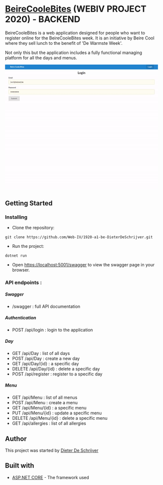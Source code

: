 # [BeireCooleBites](http://dieterdeschrijver.be/) (WEBIV PROJECT 2020) - BACKEND

BeireCooleBites is a web application designed for people who want to register online for the BeireCooleBites week. It is an initiative by Beire Cool where they sell lunch to the benefit of 'De Warmste Week'.

Not only this but the application includes a fully functional managing platform for all the days and menus.

<img src="WebIVBackend/assets/ezgif-4-0a5800767ae7.gif" alt="demo gif" />

## Getting Started

### Installing

* Clone the repository:
```
git clone https://github.com/Web-IV/1920-a1-be-DieterDeSchrijver.git
```

* Run the project:
```
dotnet run
```

* Open [https://localhost:5001/swagger](https://localhost:5001/swagger) to view the swagger page in your browser.

### API endpoints : 
##### Swagger
- /swagger : full API documentation
##### Authentication
- POST /api/login : login to the application
##### Day
- GET /api/Day : list of all days
- POST /api/Day : create a new day
- GET /api/Day/{id} : a specific day
- DELETE /api/Day/{id} : delete a specific day
- POST /api/register : register to a specific day
##### Menu
- GET /api/Menu : list of all menus
- POST /api/Menu : create a menu
- GET /api/Menu/{id} : a specific menu
- PUT /api/Menu/{id} : update a specific menu
- DELETE /api/Menu/{id} : delete a specific menu
- GET /api/allergies : list of all allergies

## Author

This project was started by [Dieter De Schrijver](https://github.com/DieterDeSchrijver)

## Built with

* [ASP.NET CORE](https://dotnet.microsoft.com/apps/aspnet) - The framework used

